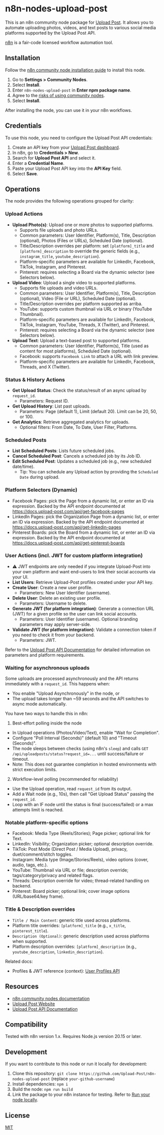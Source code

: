 # n8n-nodes-upload-post

This is an n8n community node package for [Upload Post](https://www.upload-post.com/). It allows you to automate uploading photos, videos, and text posts to various social media platforms supported by the Upload Post API.

[n8n](https://n8n.io/) is a fair-code licensed workflow automation tool.

## Installation

Follow the [n8n community node installation guide](https://docs.n8n.io/integrations/community-nodes/installation/) to install this node.

1.  Go to **Settings > Community Nodes**.
2.  Select **Install**.
3.  Enter `n8n-nodes-upload-post` in **Enter npm package name**.
4.  Agree to the [risks of using community nodes](https://docs.n8n.io/integrations/community-nodes/risks/).
5.  Select **Install**.

After installing the node, you can use it in your n8n workflows.

## Credentials

To use this node, you need to configure the Upload Post API credentials:

1.  Create an API key from your [Upload Post dashboard](https://www.upload-post.com/).
2.  In n8n, go to **Credentials > New**.
3.  Search for **Upload Post API** and select it.
4.  Enter a **Credential Name**.
5.  Paste your Upload Post API key into the **API Key** field.
6.  Select **Save**.

## Operations

The node provides the following operations grouped for clarity:

### Upload Actions
- **Upload Photo(s)**: Upload one or more photos to supported platforms.
  - Supports file uploads and photo URLs.
  - Common parameters: User Identifier, Platform(s), Title, Description (optional), Photos (Files or URLs), Scheduled Date (optional).
  - Title/Description overrides per platform: set `[platform]_title` and `[platform]_description` to override the generic fields (e.g., `instagram_title`, `youtube_description`).
  - Platform-specific parameters are available for LinkedIn, Facebook, TikTok, Instagram, and Pinterest.
  - Pinterest: requires selecting a Board via the dynamic selector (see Selectors below).
- **Upload Video**: Upload a single video to supported platforms.
  - Supports file uploads and video URLs.
  - Common parameters: User Identifier, Platform(s), Title, Description (optional), Video (File or URL), Scheduled Date (optional).
  - Title/Description overrides per platform supported as arriba.
  - YouTube: supports custom thumbnail via URL or binary (YouTube Thumbnail).
  - Platform-specific parameters are available for LinkedIn, Facebook, TikTok, Instagram, YouTube, Threads, X (Twitter), and Pinterest.
  - Pinterest: requires selecting a Board via the dynamic selector (see Selectors below).
- **Upload Text**: Upload a text-based post to supported platforms.
  - Common parameters: User Identifier, Platform(s), Title (used as content for most platforms), Scheduled Date (optional).
  - Facebook: supports `Facebook Link` to attach a URL with link preview.
  - Platform-specific parameters are available for LinkedIn, Facebook, Threads, and X (Twitter).

### Status & History Actions
- **Get Upload Status**: Check the status/result of an async upload by `request_id`.
  - Parameters: Request ID.
- **Get Upload History**: List past uploads.
  - Parameters: Page (default 1), Limit (default 20). Limit can be 20, 50, or 100.
- **Get Analytics**: Retrieve aggregated analytics for uploads.
  - Optional filters: From Date, To Date, User Filter, Platforms.

### Scheduled Posts
- **List Scheduled Posts**: Lists future scheduled jobs.
- **Cancel Scheduled Post**: Cancels a scheduled job by its Job ID.
- **Edit Scheduled Post**: Updates a scheduled job (e.g., new scheduled date/time).
  - Tip: You can schedule any Upload action by providing the `Scheduled Date` during upload.

### Platform Selectors (Dynamic)
- Facebook Pages: pick the Page from a dynamic list, or enter an ID via expression. Backed by the API endpoint documented at https://docs.upload-post.com/api/get-facebook-pages
- LinkedIn Pages: pick the Organization Page from a dynamic list, or enter an ID via expression. Backed by the API endpoint documented at https://docs.upload-post.com/api/get-linkedin-pages
- Pinterest Boards: pick the Board from a dynamic list, or enter an ID via expression. Backed by the API endpoint documented at https://docs.upload-post.com/api/get-pinterest-boards

### User Actions (incl. JWT for custom platform integration)
- ⚠️ JWT endpoints are only needed if you integrate Upload-Post into your own platform and want end-users to link their social accounts via your UI.
- **List Users**: Retrieve Upload-Post profiles created under your API key.
- **Create User**: Create a new user profile.
  - Parameters: New User Identifier (username).
- **Delete User**: Delete an existing user profile.
  - Parameters: Username to delete.
- **Generate JWT (for platform integration)**: Generate a connection URL (JWT) for a given profile so the user can link social accounts.
  - Parameters: User Identifier (username). Optional branding parameters may apply server-side.
- **Validate JWT (for platform integration)**: Validate a connection token if you need to check it from your backend.
  - Parameters: JWT.

Refer to the [Upload Post API Documentation](https://docs.upload-post.com) for detailed information on parameters and platform requirements.

### Waiting for asynchronous uploads

Some uploads are processed asynchronously and the API returns immediately with a `request_id`. This happens when:
- You enable "Upload Asynchronously" in the node, or
- The upload takes longer than ~59 seconds and the API switches to async mode automatically.

You have two ways to handle this in n8n:

1) Best-effort polling inside the node
- In Upload operations (Photos/Video/Text), enable "Wait for Completion".
- Configure "Poll Interval (Seconds)" (default 10) and "Timeout (Seconds)".
- The node sleeps between checks (using n8n's `sleep`) and calls `GET /api/uploadposts/status?request_id=...` until success/failure or timeout.
- Note: This does not guarantee completion in hosted environments with strict execution limits.

2) Workflow-level polling (recommended for reliability)
- Use the Upload operation, read `request_id` from its output.
- Add a Wait node (e.g., 10s), then call "Get Upload Status" passing the `request_id`.
- Loop with an IF node until the status is final (success/failed) or a max attempts limit is reached.

### Notable platform-specific options
- Facebook: Media Type (Reels/Stories); Page picker; optional link for Text.
- LinkedIn: Visibility; Organization picker; optional description override.
- TikTok: Post Mode (Direct Post / Media Upload), privacy, duet/comment/stitch toggles.
- Instagram: Media type (Image/Stories/Reels), video options (cover, audio, tags, etc.).
- YouTube: Thumbnail via URL or file; description override; tags/category/privacy and related flags.
- Threads: Description override for video; thread-related handling on backend.
- Pinterest: Board picker; optional link; cover image options (URL/base64/key frame).

### Title & Description overrides
- `Title / Main Content`: generic title used across platforms.
- Platform title overrides: `[platform]_title` (e.g., `x_title`, `pinterest_title`).
- `Description (Optional)`: generic description used across platforms when supported.
- Platform description overrides: `[platform]_description` (e.g., `youtube_description`, `linkedin_description`).

Related docs:
- Profiles & JWT reference (context): [User Profiles API](https://docs.upload-post.com/api/user-profiles#create-user-profile)

## Resources

*   [n8n community nodes documentation](https://docs.n8n.io/integrations/community-nodes/)
*   [Upload Post Website](https://www.upload-post.com/)
*   [Upload Post API Documentation](https://docs.upload-post.com)

## Compatibility

Tested with n8n version 1.x.
Requires Node.js version 20.15 or later.

## Development

If you want to contribute to this node or run it locally for development:

1.  Clone this repository: `git clone https://github.com/Upload-Post/n8n-nodes-upload-post` (replace `your-github-username`)
2.  Install dependencies: `npm i`
3.  Build the node: `npm run build`
4.  Link the package to your n8n instance for testing. Refer to [Run your node locally](https://docs.n8n.io/integrations/creating-nodes/test/run-node-locally/).

## License

[MIT](LICENSE.md)
